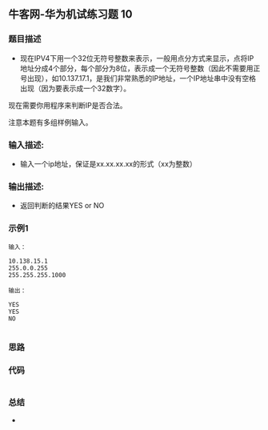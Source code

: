
## 牛客网-华为机试练习题 10

### 题目描述

*    现在IPV4下用一个32位无符号整数来表示，一般用点分方式来显示，点将IP地址分成4个部分，每个部分为8位，表示成一个无符号整数（因此不需要用正号出现），如10.137.17.1，是我们非常熟悉的IP地址，一个IP地址串中没有空格出现（因为要表示成一个32数字）。

现在需要你用程序来判断IP是否合法。

注意本题有多组样例输入。

### 输入描述:

+  输入一个ip地址，保证是xx.xx.xx.xx的形式（xx为整数）

### 输出描述:

*  返回判断的结果YES or NO

### 示例1

```
输入：

10.138.15.1
255.0.0.255
255.255.255.1000

输出：

YES
YES
NO


```

### 思路

  
  
### 代码
```Java

```
### 总结
*   
